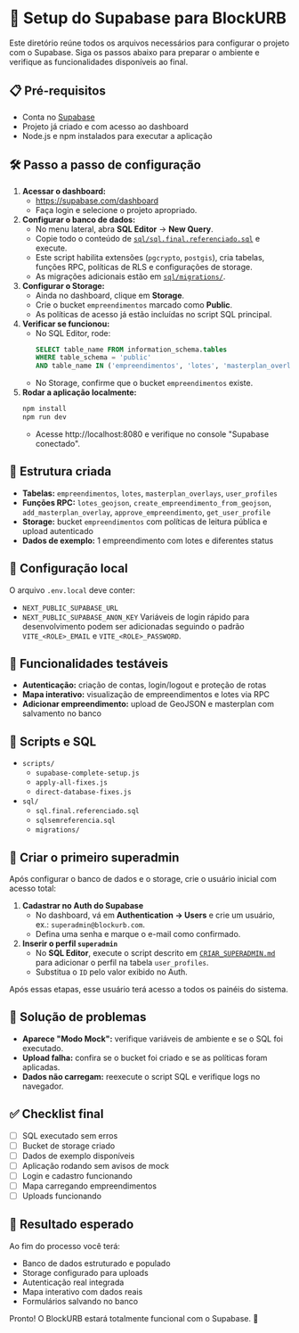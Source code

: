 # 🚀 Setup do Supabase para BlockURB

Este diretório reúne todos os arquivos necessários para configurar o projeto com o Supabase. Siga os passos abaixo para preparar o ambiente e verifique as funcionalidades disponíveis ao final.

## 📋 Pré-requisitos
- Conta no [Supabase](https://supabase.com)
- Projeto já criado e com acesso ao dashboard
- Node.js e npm instalados para executar a aplicação

## 🛠️ Passo a passo de configuração
1. **Acessar o dashboard:**
   - https://supabase.com/dashboard
   - Faça login e selecione o projeto apropriado.
2. **Configurar o banco de dados:**
   - No menu lateral, abra **SQL Editor** → **New Query**.
   - Copie todo o conteúdo de [`sql/sql.final.referenciado.sql`](sql/sql.final.referenciado.sql) e execute.
   - Este script habilita extensões (`pgcrypto`, `postgis`), cria tabelas, funções RPC, políticas de RLS e configurações de storage.
   - As migrações adicionais estão em [`sql/migrations/`](sql/migrations/).
3. **Configurar o Storage:**
   - Ainda no dashboard, clique em **Storage**.
   - Crie o bucket `empreendimentos` marcado como **Public**.
   - As políticas de acesso já estão incluídas no script SQL principal.
4. **Verificar se funcionou:**
   - No SQL Editor, rode:
     ```sql
     SELECT table_name FROM information_schema.tables
     WHERE table_schema = 'public'
     AND table_name IN ('empreendimentos', 'lotes', 'masterplan_overlays');
     ```
   - No Storage, confirme que o bucket `empreendimentos` existe.
5. **Rodar a aplicação localmente:**
   ```bash
   npm install
   npm run dev
   ```
   - Acesse http://localhost:8080 e verifique no console "Supabase conectado".

## 🧱 Estrutura criada
- **Tabelas:** `empreendimentos`, `lotes`, `masterplan_overlays`, `user_profiles`
- **Funções RPC:** `lotes_geojson`, `create_empreendimento_from_geojson`, `add_masterplan_overlay`, `approve_empreendimento`, `get_user_profile`
- **Storage:** bucket `empreendimentos` com políticas de leitura pública e upload autenticado
- **Dados de exemplo:** 1 empreendimento com lotes e diferentes status

## 🔐 Configuração local
O arquivo `.env.local` deve conter:
- `NEXT_PUBLIC_SUPABASE_URL`
- `NEXT_PUBLIC_SUPABASE_ANON_KEY`
Variáveis de login rápido para desenvolvimento podem ser adicionadas seguindo o padrão `VITE_<ROLE>_EMAIL` e `VITE_<ROLE>_PASSWORD`.

## 🧪 Funcionalidades testáveis
- **Autenticação:** criação de contas, login/logout e proteção de rotas
- **Mapa interativo:** visualização de empreendimentos e lotes via RPC
- **Adicionar empreendimento:** upload de GeoJSON e masterplan com salvamento no banco

## 📂 Scripts e SQL
- `scripts/`
  - `supabase-complete-setup.js`
  - `apply-all-fixes.js`
  - `direct-database-fixes.js`
- `sql/`
  - `sql.final.referenciado.sql`
  - `sqlsemreferencia.sql`
  - `migrations/`

## 👑 Criar o primeiro superadmin
Após configurar o banco de dados e o storage, crie o usuário inicial com acesso total:

1. **Cadastrar no Auth do Supabase**
   - No dashboard, vá em **Authentication → Users** e crie um usuário, ex.: `superadmin@blockurb.com`.
   - Defina uma senha e marque o e-mail como confirmado.
2. **Inserir o perfil `superadmin`**
   - No **SQL Editor**, execute o script descrito em [`CRIAR_SUPERADMIN.md`](CRIAR_SUPERADMIN.md) para adicionar o perfil na tabela `user_profiles`.
   - Substitua o `ID` pelo valor exibido no Auth.

Após essas etapas, esse usuário terá acesso a todos os painéis do sistema.

## 🧩 Solução de problemas
- **Aparece "Modo Mock":** verifique variáveis de ambiente e se o SQL foi executado.
- **Upload falha:** confira se o bucket foi criado e se as políticas foram aplicadas.
- **Dados não carregam:** reexecute o script SQL e verifique logs no navegador.

## ✅ Checklist final
- [ ] SQL executado sem erros
- [ ] Bucket de storage criado
- [ ] Dados de exemplo disponíveis
- [ ] Aplicação rodando sem avisos de mock
- [ ] Login e cadastro funcionando
- [ ] Mapa carregando empreendimentos
- [ ] Uploads funcionando

## 🎯 Resultado esperado
Ao fim do processo você terá:
- Banco de dados estruturado e populado
- Storage configurado para uploads
- Autenticação real integrada
- Mapa interativo com dados reais
- Formulários salvando no banco

Pronto! O BlockURB estará totalmente funcional com o Supabase. 🚀
